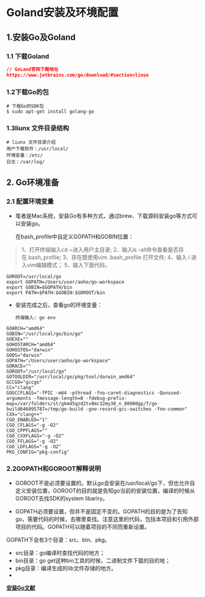 # Goland安装及环境配置

## 1.安装Go及Goland

### 1.1 下载Goland 

```json
// GoLand官网下载地址
https://www.jetbrains.com/go/download/#section=linux
```

### 1.2下载Go的包

```shell
# 下载Go的SDK包
$ sudo apt-get install golang-go
```

### 1.3liunx 文件目录结构
```shell
# liunx 文件目录介绍
用户下载软件：/usr/local/ 
环境变量：/etc/
日志：/var/log/
```



## 2. Go环境准备

### 2.1 配置环境变量
- 笔者是Mac系统，安装Go有多种方式，通过brew、下载源码安装go等方式可以安装go。

  在bash_profile中自定义GOPATH和GOBIN位置：

>1、打开终端输入cd ~进入用户主目录;
>2、输入ls -all命令查看是否存在.bash_profile;
>3、存在既使用vim .bash_profile 打开文件;
>4、输入 i 进入vim编辑模式；
>5、输入下面代码，

```shell
GOROOT=/usr/local/go
export GOPATH=/Users/user/aoho/go-workspace
export GOBIN=$GOPATH/bin
export PATH=$PATH:$GOBIN:$GOROOT/bin
```

- 安装完成之后，查看go的环境变量：

  `终端输入: go env`

```shell
GOARCH="amd64"
GOBIN="/usr/local/go/bin/go"
GOEXE=""
GOHOSTARCH="amd64"
GOHOSTOS="darwin"
GOOS="darwin"
GOPATH="/Users/user/aoho/go-workspace"
GORACE=""
GOROOT="/usr/local/go"
GOTOOLDIR="/usr/local/go/pkg/tool/darwin_amd64"
GCCGO="gccgo"
CC="clang"
GOGCCFLAGS="-fPIC -m64 -pthread -fno-caret-diagnostics -Qunused-arguments -fmessage-length=0 -fdebug-prefix-map=/var/folders/st/gkm45qzd2tv8mc32my38_n_00000gp/T/go-build646095787=/tmp/go-build -gno-record-gcc-switches -fno-common"
CXX="clang++"
CGO_ENABLED="1"
CGO_CFLAGS="-g -O2"
CGO_CPPFLAGS=""
CGO_CXXFLAGS="-g -O2"
CGO_FFLAGS="-g -O2"
CGO_LDFLAGS="-g -O2"
PKG_CONFIG="pkg-config"
```


### 2.2GOPATH和GOROOT解释说明

* GOROOT不是必须要设置的。默认go会安装在/usr/local/go下，但也允许自定义安装位置，GOROOT的目的就是告知go当前的安装位置，编译的时候从GOROOT去找SDK的system libariry。

* GOPATH必须要设置，但并不是固定不变的。GOPATH的目的是为了告知go，需要代码的时候，去哪里查找。注意这里的代码，包括本项目和引用外部项目的代码。GOPATH可以随着项目的不同而重新设置。

GOPATH下会有3个目录：src、bin、pkg。

- src目录：go编译时查找代码的地方；
- bin目录：go get这种bin工具的时候，二进制文件下载的目的地；
- pkg目录：编译生成的lib文件存储的地方。
- 

[**安装Go文献**](https://juejin.im/post/5c6ac37cf265da2de7134242)

